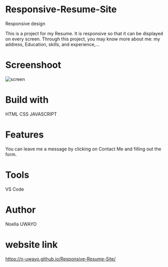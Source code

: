 # Responsive-Resume-Site
Responsive design

This is a project for my Resume. It is responsive so that it can be displayed on every screen. Through this project, you may know more about me: my address, Education, skills, and experience,...
# Screenshoot
![screen](https://github.com/n-uwayo/Responsive-Resume-Site/assets/122350054/88998bfe-f825-46d8-835d-1e3ac9da485a)


# Build with

HTML
CSS
JAVASCRIPT

# Features

You can leave me a message by clicking on Contact Me and filling out the form.

# Tools

VS Code
# Author

Noella UWAYO

# website link
https://n-uwayo.github.io/Responsive-Resume-Site/

